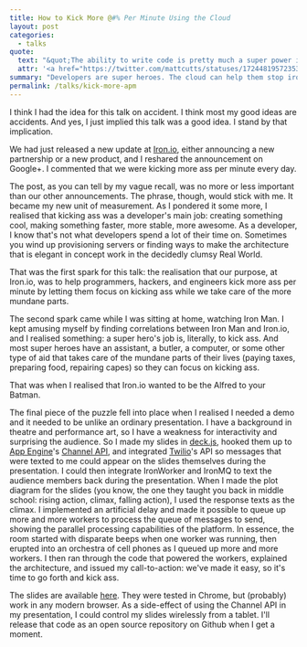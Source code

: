 ```yaml
---
title: How to Kick More @#% Per Minute Using the Cloud
layout: post
categories:
  - talks
quote:
  text: "&quot;The ability to write code is pretty much a super power in today's society.&quot;"
  attr: '<a href="https://twitter.com/mattcutts/statuses/172448195723530240" title="Matt Cutts on Twitter">Matt Cutts</a>'
summary: "Developers are super heroes. The cloud can help them stop ironing their capes and get back to saving little old ladies from getting robbed. At <a href='http://www.iron.io' title='Iron.io'>Iron.io</a>, we want to help you do that. A talk I originally gave at <a href='http://www.ubhacking.com' title='UBHacking'>UBHacking</a>."
permalink: /talks/kick-more-apm
---
```


I think I had the idea for this talk on accident. I think most my good ideas are 
accidents. And yes, I just implied this talk was a good idea. I stand by that 
implication.

We had just released a new update at [Iron.io](http://www.iron.io), either 
announcing a new partnership or a new product, and I reshared the announcement 
on Google+. I commented that we were kicking more ass per minute every day.

The post, as you can tell by my vague recall, was no more or less important than 
our other announcements. The phrase, though, would stick with me. It became my new 
unit of measurement. As I pondered it some more, I realised that kicking ass was a 
developer's main job: creating something cool, making something faster, more stable, 
more awesome. As a developer, I know that's not what developers spend a lot of their 
time on. Sometimes you wind up provisioning servers or finding ways to make the 
architecture that is elegant in concept work in the decidedly clumsy Real World.

That was the first spark for this talk: the realisation that our purpose, at Iron.io, 
was to help programmers, hackers, and engineers kick more ass per minute by letting 
them focus on kicking ass while we take care of the more mundane parts.

The second spark came while I was sitting at home, watching Iron Man. I kept amusing 
myself by finding correlations between Iron Man and Iron.io, and I realised something: 
a super hero's job is, literally, to kick ass. And most super heroes have an assistant, 
a butler, a computer, or some other type of aid that takes care of the mundane parts of 
their lives (paying taxes, preparing food, repairing capes) so they can focus on 
kicking ass.

That was when I realised that Iron.io wanted to be the Alfred to your Batman.

The final piece of the puzzle fell into place when I realised I needed a demo and 
it needed to be unlike an ordinary presentation. I have a background in theatre and 
performance art, so I have a weakness for interactivity and surprising the audience. 
So I made my slides in [deck.js](http://imakewebthings.github.com/deck.js), hooked 
them up to [App Engine](http://appengine.google.com)'s [Channel API](http://code.google.com/appengine/docs/python/channel), 
and integrated [Twilio](http://www.twilio.com)'s API so messages that were texted 
to me could appear on the slides themselves during the presentation. I could then 
integrate IronWorker and IronMQ to text the audience members back during the 
presentation. When I made the plot diagram for the slides (you know, the one they 
taught you back in middle school: rising action, climax, falling action), I used 
the response texts as the climax. I implemented an artificial delay and 
made it possible to queue up more and more workers to process the queue of messages 
to send, showing the parallel processing capabilities of the platform. In essence, 
the room started with disparate beeps when one worker was running, then erupted into 
an orchestra of cell phones as I queued up more and more workers. I then ran through 
the code that powered the workers, explained the architecture, and issued my call-to-action: 
we've made it easy, so it's time to go forth and kick ass.

The slides are available [here](http://kick-more-apm.appspot.com). They were tested 
in Chrome, but (probably) work in any modern browser. As a side-effect of using the 
Channel API in my presentation, I could control my slides wirelessly from a tablet. 
I'll release that code as an open source repository on Github when I get a moment.
